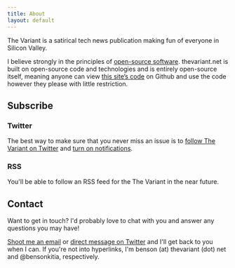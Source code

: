 ```yaml
---
title: About
layout: default
---
```


The Variant is a satirical tech news publication making fun of everyone in Silicon Valley.

I believe strongly in the principles of [open-source software](https://opensource.dev/). thevariant.net is built on open-source code and technologies and is entirely open-source itself, meaning anyone can view [this site’s code](https://github.com/wwwaffles/thevariant.net) on Github and use the code however they please with little restriction.

## Subscribe

### Twitter

The best way to make sure that you never miss an issue is to [follow The Variant on Twitter](https://twitter.com/TheVariantnet) and [turn on notifications](https://help.twitter.com/en/managing-your-account/notifications-on-mobile-devices).

### RSS

You'll be able to follow an RSS feed for the The Variant in the near future.

## Contact

Want to get in touch? I'd probably love to chat with you and answer any questions you may have!

[Shoot me an email](mailto:benson@thevariant.net) or [direct message on Twitter](https://twitter.com/messages/compose?recipient_id=1188270454303277056) and I'll get back to you when I can. If you're not into hyperlinks, I'm benson (at) thevariant (dot) net and @bensonkitia, respectively.
